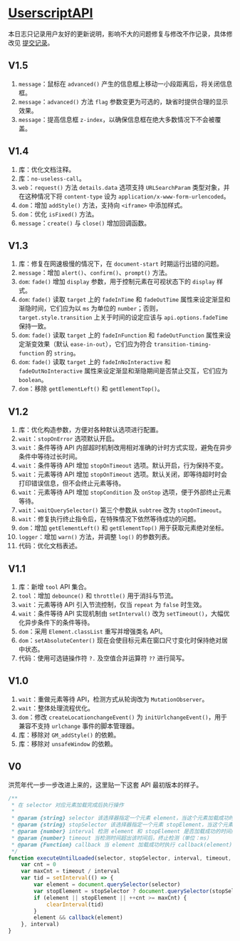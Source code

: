 # [UserscriptAPI](https://greasyfork.org/zh-CN/scripts/409641)

本日志只记录用户友好的更新说明，影响不大的问题修复与修改不作记录，具体修改见 [提交记录](https://gitee.com/liangjiancang/userscript/commits/master/lib/UserscriptAPI)。

## V1.5

1. `message`：鼠标在 `advanced()` 产生的信息框上移动一小段距离后，将关闭信息框。
2. `message`：`advanced()` 方法 `flag` 参数变更为可选的，缺省时提供合理的显示效果。
3. `message`：提高信息框 `z-index`，以确保信息框在绝大多数情况下不会被覆盖。

## V1.4

1. 库：优化文档注释。
2. 库：`no-useless-call`。
3. `web`：`request()` 方法 `details.data` 选项支持 `URLSearchParam` 类型对象，并在这种情况下将 `content-type` 设为 `application/x-www-form-urlencoded`。
4. `dom`：增加 `addStyle()` 方法，支持向 `<iframe>` 中添加样式。
5. `dom`：优化 `isFixed()` 方法。
6. `message`：`create()` 与 `close()` 增加回调函数。

## V1.3

1. 库：修复在网速极慢的情况下，在 `document-start` 时期运行出错的问题。
2. `message`：增加 `alert()`、`confirm()`、`prompt()` 方法。
3. `dom`: `fade()` 增加 `display` 参数，用于控制元素在可视状态下的 `display` 样式。
4. `dom`: `fade()` 读取 `target` 上的 `fadeInTime` 和 `fadeOutTime` 属性来设定渐显和渐隐时间，它们应为以 `ms` 为单位的 `number`；否则，`target.style.transition` 上关于时间的设定应该与 `api.options.fadeTime` 保持一致。
5. `dom`: `fade()` 读取 `target` 上的 `fadeInFunction` 和 `fadeOutFunction` 属性来设定渐变效果（默认 `ease-in-out`），它们应为符合 `transition-timing-function` 的 `string`。
6. `dom`: `fade()` 读取 `target` 上的 `fadeInNoInteractive` 和 `fadeOutNoInteractive` 属性来设定渐显和渐隐期间是否禁止交互，它们应为 `boolean`。
7. `dom`：移除 `getElementLeft()` 和 `getElementTop()`。

## V1.2

1. 库：优化构造参数，方便对各种默认选项进行配置。
2. `wait`：`stopOnError` 选项默认开启。
3. `wait`：条件等待 API 内部超时机制改用相对准确的计时方式实现，避免在异步条件中等待过长时间。
4. `wait`：条件等待 API 增加 `stopOnTimeout` 选项。默认开启，行为保持不变。
5. `wait`：元素等待 API 增加 `stopOnTimeout` 选项。默认关闭，即等待超时时会打印错误信息，但不会终止元素等待。
6. `wait`：元素等待 API 增加 `stopCondition` 及 `onStop` 选项，便于外部终止元素等待。
7. `wait`：`waitQuerySelector()` 第三个参数从 `subtree` 改为 `stopOnTimeout`。
8. `wait`：修复执行终止指令后，在特殊情况下依然等待成功的问题。
9. `dom`：增加 `getElementLeft()` 和 `getElementTop()` 用于获取元素绝对坐标。
10. `logger`：增加 `warn()` 方法，并调整 `log()` 的参数列表。
11. 代码：优化文档表述。

## V1.1

1. 库：新增 `tool` API 集合。
2. `tool`：增加 `debounce()` 和 `throttle()` 用于消抖与节流。
3. `wait`：元素等待 API 引入节流控制，仅当 `repeat` 为 `false` 时生效。
4. `wait`：条件等待 API 实现机制由 `setInterval()` 改为 `setTimeout()`，大幅优化异步条件下的条件等待。
5. `dom`：采用 `Element.classList` 重写并增强类名 API。
6. `dom`：`setAbsoluteCenter()` 现在会使目标元素在窗口尺寸变化时保持绝对居中状态。
7. 代码：使用可选链操作符 `?.` 及空值合并运算符 `??` 进行简写。

## V1.0

1. `wait`：重做元素等待 API，检测方式从轮询改为 `MutationObserver`。
2. `wait`：整体处理流程优化。
3. `dom`：修改 `createLocationchangeEvent()` 为 `initUrlchangeEvent()`，用于兼容不支持 `urlchange` 事件的脚本管理器。
4. 库：移除对 `GM_addStyle()` 的依赖。
5. 库：移除对 `unsafeWindow` 的依赖。

## V0

洪荒年代一步一步改进上来的，这里贴一下这套 API 最初版本的样子。

```js
/**
 * 在 selector 对应元素加载完成后执行操作
 *
 * @param {string} selector 该选择器指定一个元素 element，当这个元素加载成功时执行 callback(element)
 * @param {string} stopSelector 该选择器指定一个元素 stopElement，当这个元素加载成功时终止检测
 * @param {number} interval 检测 element 和 stopElement 是否加载成功的时间间隔（单位：ms）
 * @param {number} timeout 当检测时间超出该时间后，终止检测（单位：ms）
 * @param {Function} callback 当 element 加载成功时执行 callback(element)
 */
function executeUntilLoaded(selector, stopSelector, interval, timeout, callback) {
    var cnt = 0
    var maxCnt = timeout / interval
    var tid = setInterval(() => {
        var element = document.querySelector(selector)
        var stopElement = stopSelector ? document.querySelector(stopSelector) : null
        if (element || stopElement || ++cnt >= maxCnt) {
            clearInterval(tid)
        }
        element && callback(element)
    }, interval)
}
```
